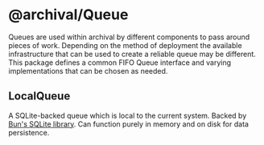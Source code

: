 # @archival/Queue

Queues are used within archival by different components to pass around pieces
of work. Depending on the method of deployment the available infrastructure
that can be used to create a reliable queue may be different. This package defines
a common FIFO Queue interface and varying implementations that can be chosen as needed.

## LocalQueue

A SQLite-backed queue which is local to the current system. Backed by
[Bun's SQLite library][bun_sqlite]. Can function purely in memory and on disk for
data persistence.

[bun_sqlite]: https://bun.sh/docs/api/sqlite
